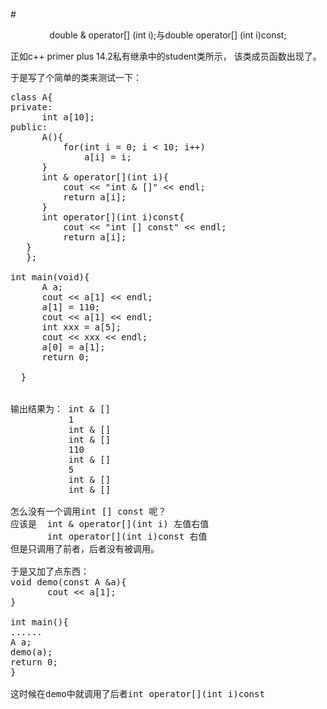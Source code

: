 #<center>double & operator[] (int i);与double operator[] (int i)const;</center>

正如c++ primer plus 14.2私有继承中的student类所示，
该类成员函数出现了。

于是写了个简单的类来测试一下：
<pre>
class A{
private:
      int a[10];
public:
      A(){
          for(int i = 0; i < 10; i++)
              a[i] = i;
      }
      int & operator[](int i){
          cout << "int & []" << endl;
          return a[i];
      }
      int operator[](int i)const{
          cout << "int [] const" << endl;
          return a[i];
   }
   };
 
int main(void){
      A a;
      cout << a[1] << endl;
      a[1] = 110;
      cout << a[1] << endl;
      int xxx = a[5];
      cout << xxx << endl;
      a[0] = a[1];
      return 0;
   
  }


输出结果为： int & []
           1
           int & []
           int & []
           110
           int & []
           5
           int & []
           int & []
           
怎么没有一个调用int [] const 呢？
应该是  int & operator[](int i) 左值右值
       int operator[](int i)const 右值
但是只调用了前者，后者没有被调用。

于是又加了点东西：
void demo(const A &a){
       cout << a[1];
}
 
int main(){
......
A a;
demo(a);
return 0;
}

这时候在demo中就调用了后者int operator[](int i)const

</pre>           